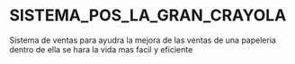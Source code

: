 # SISTEMA_POS_LA_GRAN_CRAYOLA
Sistema de ventas para ayudra la mejora de las ventas de una papeleria dentro de ella se hara la vida mas facil y eficiente

